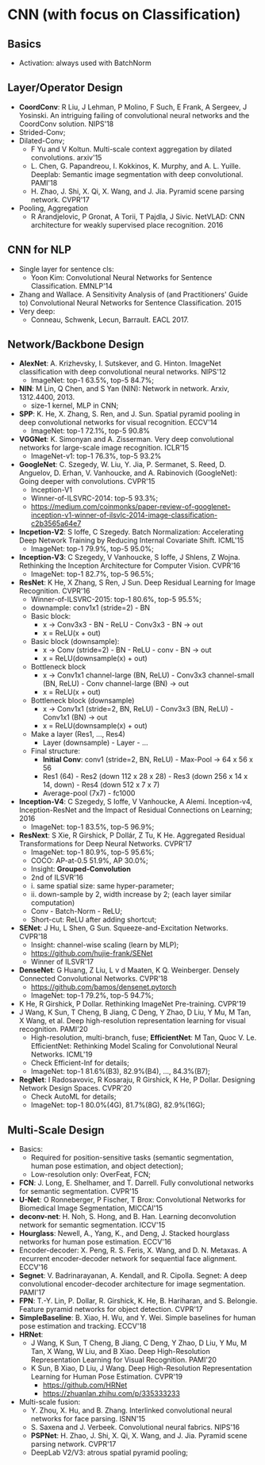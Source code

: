 # CNN (with focus on Classification)

## Basics
- Activation: always used with BatchNorm

## Layer/Operator Design
- **CoordConv**: R Liu, J Lehman, P Molino, F Such, E Frank, A Sergeev, J Yosinski. An intriguing failing of convolutional neural networks and the CoordConv solution. NIPS'18
- Strided-Conv;
- Dilated-Conv;
	- F Yu and V Koltun. Multi-scale context aggregation by dilated convolutions. arxiv'15
	- L. Chen, G. Papandreou, I. Kokkinos, K. Murphy, and A. L. Yuille. Deeplab: Semantic image segmentation with deep convolutional. PAMI'18
	- H. Zhao, J. Shi, X. Qi, X. Wang, and J. Jia. Pyramid scene parsing network. CVPR'17
- Pooling, Aggregation
	- R Arandjelovic, P Gronat, A Torii, T Pajdla, J Sivic. NetVLAD: CNN architecture for weakly supervised place recognition. 2016

## CNN for NLP
- Single layer for sentence cls:
	- Yoon Kim: Convolutional Neural Networks for Sentence Classification. EMNLP'14
- Zhang and Wallace. A Sensitivity Analysis of (and Practitioners' Guide to) Convolutional Neural Networks for Sentence Classification. 2015
- Very deep:
	- Conneau, Schwenk, Lecun, Barrault. EACL 2017.

## Network/Backbone Design
- **AlexNet**: A. Krizhevsky, I. Sutskever, and G. Hinton. ImageNet classification with deep convolutional neural networks. NIPS'12
	- ImageNet: top-1 63.5%, top-5 84.7%;
- **NIN**: M Lin, Q Chen, and S Yan (NIN): Network in network. Arxiv, 1312.4400, 2013.
	- size-1 kernel, MLP in CNN;
- **SPP**: K. He, X. Zhang, S. Ren, and J. Sun. Spatial pyramid pooling in deep convolutional networks for visual recognition. ECCV'14
	- ImageNet: top-1 72.1%, top-5 90.8%
- **VGGNet**: K. Simonyan and A. Zisserman. Very deep convolutional networks for large-scale image recognition. ICLR'15
	- ImageNet-v1: top-1 76.3%, top-5 93.2%
- **GoogleNet**: C. Szegedy, W. Liu, Y. Jia, P. Sermanet, S. Reed, D. Anguelov, D. Erhan, V. Vanhoucke, and A. Rabinovich (GoogleNet): Going deeper with convolutions. CVPR'15
	- Inception-V1
	- Winner-of-ILSVRC-2014: top-5 93.3%;
	- https://medium.com/coinmonks/paper-review-of-googlenet-inception-v1-winner-of-ilsvlc-2014-image-classification-c2b3565a64e7
- **Incpetion-V2**: S Ioffe, C Szegedy. Batch Normalization: Accelerating Deep Network Training by Reducing Internal Covariate Shift. ICML'15
	- ImageNet: top-1 79.9%, top-5 95.0%;
- **Inception-V3**: C Szegedy, V Vanhoucke, S Ioffe, J Shlens, Z Wojna. Rethinking the Inception Architecture for Computer Vision. CVPR'16
	- ImageNet: top-1 82.7%, top-5 96.5%;
- **ResNet**: K He, X Zhang, S Ren, J Sun. Deep Residual Learning for Image Recognition. CVPR'16
	- Winner-of-ILSVRC-2015: top-1 80.6%, top-5 95.5%;
	- downample: conv1x1 (stride=2) - BN
	- Basic block:
		- x -> Conv3x3 - BN - ReLU - Conv3x3 - BN -> out
		- x = ReLU(x + out)
	- Basic block (downsample):
		- x -> Conv (stride=2) - BN - ReLU - conv - BN -> out
		- x = ReLU(downsample(x) + out)
	- Bottleneck block
		- x -> Conv1x1 channel-large (BN, ReLU) - Conv3x3 channel-small (BN, ReLU) - Conv channel-large (BN) -> out
		- x = ReLU(x + out)
	- Bottleneck block (downsample)
		- x -> Conv1x1 (stride=2, BN, ReLU) - Conv3x3 (BN, ReLU) - Conv1x1 (BN) -> out
		- x = ReLU(downsample(x) + out)
	- Make a layer (Res1, ..., Res4)
		- Layer (downsample) - Layer - ...
	- Final structure:
		- **Initial Conv**: conv1 (stride=2, BN, ReLU) - Max-Pool -> 64 x 56 x 56
		- Res1 (64) - Res2 (down 112 x 28 x 28) - Res3 (down 256 x 14 x 14, down) - Res4 (down 512 x 7 x 7)
		- Average-pool (7x7) - fc1000
- **Inception-V4**: C Szegedy, S Ioffe, V Vanhoucke, A Alemi. Inception-v4, Inception-ResNet and the Impact of Residual Connections on Learning; 2016
	- ImageNet: top-1 83.5%, top-5 96.9%;
- **ResNext**: S Xie, R Girshick, P Dollár, Z Tu, K He. Aggregated Residual Transformations for Deep Neural Networks. CVPR'17
	- ImageNet: top-1 80.9%, top-5 95.6%;
	- COCO: AP-at-0.5 51.9%, AP 30.0%;
	- Insight: **Grouped-Convolution**
	- 2nd of ILSVR'16
	- i. same spatial size: same hyper-parameter;
	- ii. down-sample by 2, width increase by 2; (each layer similar computation)
	- Conv - Batch-Norm - ReLU;
	- Short-cut: ReLU after adding shortcut;
- **SENet**: J Hu, L Shen, G Sun. Squeeze-and-Excitation Networks. CVPR'18
	- Insight: channel-wise scaling (learn by MLP);
	- https://github.com/hujie-frank/SENet
	- Winner of ILSVR'17
- **DenseNet**: G Huang, Z Liu, L v d Maaten, K Q. Weinberger. Densely Connected Convolutional Networks. CVPR'18
	- https://github.com/bamos/densenet.pytorch
	- ImageNet: top-1 79.2%, top-5 94.7%;
- K He, R Girshick, P Dollar. Rethinking ImageNet Pre-training. CVPR'19
- J Wang, K Sun, T Cheng, B Jiang, C Deng, Y Zhao, D Liu, Y Mu, M Tan, X Wang, et al. Deep high-resolution representation learning for visual recognition. PAMI'20
	- High-resolution, multi-branch, fuse;
**EfficientNet**: M Tan, Quoc V. Le. EfficientNet: Rethinking Model Scaling for Convolutional Neural Networks. ICML'19
	- Check Efficient-Inf for details;
	- ImageNet: top-1 81.6%(B3), 82.9%(B4), ..., 84.3%(B7);
- **RegNet**: I Radosavovic, R Kosaraju, R Girshick, K He, P Dollar. Designing Network Design Spaces. CVPR'20
	- Check AutoML for details;
	- ImageNet: top-1 80.0%(4G), 81.7%(8G), 82.9%(16G);

## Multi-Scale Design
- Basics:
	- Required for position-sensitive tasks (semantic segmentation, human pose estimation, and object detection);
	- Low-resolution only: OverFeat, FCN;
- **FCN**: J. Long, E. Shelhamer, and T. Darrell. Fully convolutional networks for semantic segmentation. CVPR'15
- **U-Net**: O Ronneberger, P Fischer, T Brox: Convolutional Networks for Biomedical Image Segmentation, MICCAI'15
- **deconv-net**: H. Noh, S. Hong, and B. Han. Learning deconvolution network for semantic segmentation. ICCV'15
- **Hourglass**: Newell, A., Yang, K., and Deng, J. Stacked hourglass networks for human pose estimation. ECCV'16
- Encoder-decoder: X. Peng, R. S. Feris, X. Wang, and D. N. Metaxas. A recurrent encoder-decoder network for sequential face alignment. ECCV'16
- **Segnet**: V. Badrinarayanan, A. Kendall, and R. Cipolla. Segnet: A deep convolutional encoder-decoder architecture for image segmentation. PAMI'17
- **FPN**: T.-Y. Lin, P. Dollar, R. Girshick, K. He, B. Hariharan, and S. Belongie. Feature pyramid networks for object detection. CVPR'17
- **SimpleBaseline**: B. Xiao, H. Wu, and Y. Wei. Simple baselines for human pose estimation and tracking. ECCV'18
- **HRNet**:
	- J Wang, K Sun, T Cheng, B Jiang, C Deng, Y Zhao, D Liu, Y Mu, M Tan, X Wang, W Liu, and B Xiao. Deep High-Resolution Representation Learning for Visual Recognition. PAMI'20
	- K Sun, B Xiao, D Liu, J Wang. Deep High-Resolution Representation Learning for Human Pose Estimation. CVPR'19
		- https://github.com/HRNet
		- https://zhuanlan.zhihu.com/p/335333233
- Multi-scale fusion:
	- Y. Zhou, X. Hu, and B. Zhang. Interlinked convolutional neural networks for face parsing. ISNN'15
	- S. Saxena and J. Verbeek. Convolutional neural fabrics. NIPS'16
	- **PSPNet**: H. Zhao, J. Shi, X. Qi, X. Wang, and J. Jia. Pyramid scene parsing network. CVPR'17
	- DeepLab V2/V3: atrous spatial pyramid pooling;
